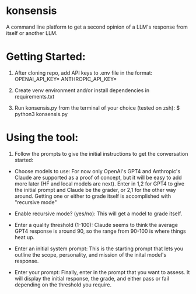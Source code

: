 # konsensis
A command line platform to get a second opinion of a LLM's response from itself or another LLM.

# Getting Started:

1. After cloning repo, add API keys to .env file in the format:
OPENAI_API_KEY=<API KEY>
ANTHROPIC_API_KEY=<API KEY>

2. Create venv environment and/or install dependencies in requirements.txt

3. Run konsensis.py from the terminal of your choice (tested on zsh):
   $ python3 konsensis.py

# Using the tool:

1. Follow the prompts to give the initial instructions to get the conversation started:
- Choose models to use: For now only OpenAI's GPT4 and Anthropic's Claude are supported as a proof of concept, but it will be easy to add more later (HF and local models are next). Enter in 1,2 for GPT4 to give the initial prompt and Claude be the grader, or 2,1 for the other way around. Getting one or either to grade itself is accomplished with "recursive mode"
  
- Enable recursive mode? (yes/no): This will get a model to grade itself.
  
- Enter a quality threshold (1-100): Claude seems to think the average GPT4 response is around 90, so the range from 90-100 is where things heat up.
  
- Enter an initial system prompt: This is the starting prompt that lets you outline the scope, personality, and mission of the inital model's response.
  
- Enter your prompt: Finally, enter in the prompt that you want to assess. It will display the initial response, the grade, and either pass or fail depending on the threshold you require.
